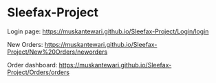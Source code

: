 # Sleefax-Project

Login page: 
https://muskantewari.github.io/Sleefax-Project/Login/login

New Orders:
https://muskantewari.github.io/Sleefax-Project/New%20Orders/neworders

Order dashboard:
https://muskantewari.github.io/Sleefax-Project/Orders/orders
